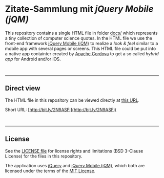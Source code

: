 # Zitate-Sammlung mit *jQuery Mobile (jQM)*

This repository contains a single HTML file in folder [docs/](docs/ ) which 
represents a tiny collection of computer science quotes.
In the HTML file we use the front-end framework  [jQuery Mobile (jQM)](http://jquerymobile.com) to realize
a *look & feel* similar to a mobile app with several pages or screens.
This HTML file could be put into a native app containter created by
[Apache Cordova](https://cordova.apache.org/) to get a so called *hybrid app* for Android and/or iOS.

<br>

----
## Direct view

The HTML file in this repository can be viewed directly at [this URL](https://mdecker-mobilecomputing.github.io/HTML_InfoZitate/index.html).

Short URL: [http://bit.ly/2N9ASFi](http://bit.ly/2N9ASFi)

<br>

----
## License

See the [LICENSE file](LICENSE.md) for license rights and limitations (BSD 3-Clause License)
for the files in this repository.

The application uses [jQuery](http://jquery.com/) and [jQuery Mobile (jQM)](http://jquerymobile.com), which both are licensed under the terms of the [MIT License](https://jquery.org/license/).
